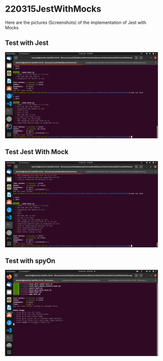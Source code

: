 # 220315JestWithMocks

Here are the pictures (Screenshots) of the implementation of Jest with Mocks

## Test with Jest

![TestJest](https://github.com/MauricioZapata00/220315JestWithMocks/blob/main/TestJest.png)

## Test Jest With Mock

![JestWithMocks](https://github.com/MauricioZapata00/220315JestWithMocks/blob/main/TestJestWithMocs.png)

## Test with spyOn

![TestSpyOn](https://github.com/MauricioZapata00/220315JestWithMocks/blob/main/TestSpyOn.png)
